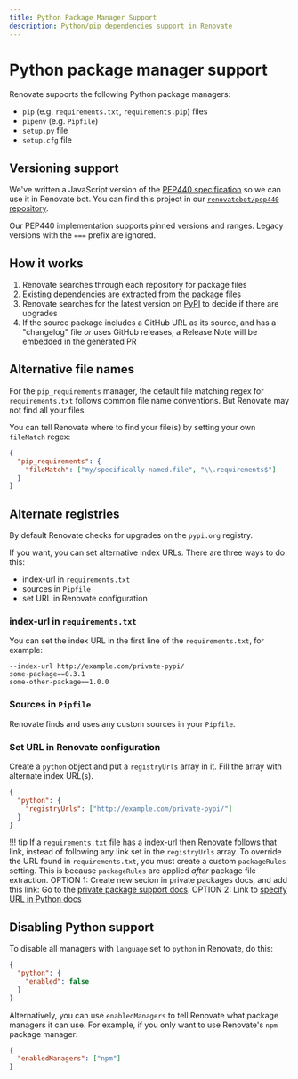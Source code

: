 ```yaml
---
title: Python Package Manager Support
description: Python/pip dependencies support in Renovate
---
```


# Python package manager support

Renovate supports the following Python package managers:

- `pip` (e.g. `requirements.txt`, `requirements.pip`) files
- `pipenv` (e.g. `Pipfile`)
- `setup.py` file
- `setup.cfg` file

## Versioning support

We've written a JavaScript version of the [PEP440 specification](https://www.python.org/dev/peps/pep-0440/) so we can use it in Renovate bot.
You can find this project in our [`renovatebot/pep440` repository](https://github.com/renovatebot/pep440).

Our PEP440 implementation supports pinned versions and ranges.
Legacy versions with the `===` prefix are ignored.

## How it works

1. Renovate searches through each repository for package files
1. Existing dependencies are extracted from the package files
1. Renovate searches for the latest version on [PyPI](https://pypi.org/) to decide if there are upgrades
1. If the source package includes a GitHub URL as its source, and has a "changelog" file _or_ uses GitHub releases, a Release Note will be embedded in the generated PR

## Alternative file names

For the `pip_requirements` manager, the default file matching regex for `requirements.txt` follows common file name conventions.
But Renovate may not find all your files.

You can tell Renovate where to find your file(s) by setting your own `fileMatch` regex:

```json
{
  "pip_requirements": {
    "fileMatch": ["my/specifically-named.file", "\\.requirements$"]
  }
}
```

## Alternate registries

By default Renovate checks for upgrades on the `pypi.org` registry.

If you want, you can set alternative index URLs.
There are three ways to do this:

- index-url in `requirements.txt`
- sources in `Pipfile`
- set URL in Renovate configuration

### index-url in `requirements.txt`

You can set the index URL in the first line of the `requirements.txt`, for example:

```
--index-url http://example.com/private-pypi/
some-package==0.3.1
some-other-package==1.0.0
```

### Sources in `Pipfile`

Renovate finds and uses any custom sources in your `Pipfile`.

### Set URL in Renovate configuration

Create a `python` object and put a `registryUrls` array in it.
Fill the array with alternate index URL(s).

```json
{
  "python": {
    "registryUrls": ["http://example.com/private-pypi/"]
  }
}
```

<!-- prettier-ignore -->
!!! tip
    If a `requirements.txt` file has a index-url then Renovate follows that link, instead of following any link set in the `registryUrls` array.
    To override the URL found in `requirements.txt`, you must create a custom `packageRules` setting.
    This is because `packageRules` are applied _after_ package file extraction.
    OPTION 1: Create new secion in private packages docs, and add this link: Go to the [private package support docs](https://docs.renovatebot.com/getting-started/private-packages/#pip).
    OPTION 2: Link to [specify URL in Python docs](https://docs.renovatebot.com/python/#specify-url-in-configuration)

## Disabling Python support

To disable all managers with `language` set to `python` in Renovate, do this:

```json
{
  "python": {
    "enabled": false
  }
}
```

Alternatively, you can use `enabledManagers` to tell Renovate what package managers it can use.
For example, if you only want to use Renovate's `npm` package manager:

```json
{
  "enabledManagers": ["npm"]
}
```
